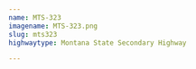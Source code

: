 ```yaml
---
name: MTS-323
imagename: MTS-323.png
slug: mts323
highwaytype: Montana State Secondary Highway

---
```

